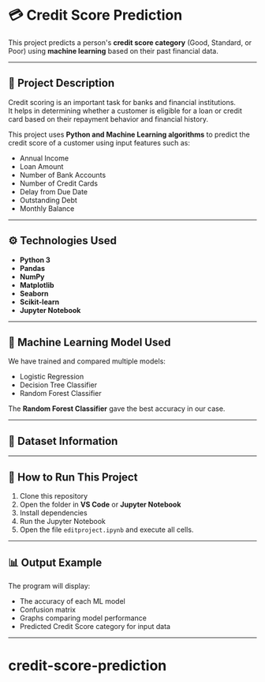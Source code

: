 # 💳 Credit Score Prediction

This project predicts a person's **credit score category** (Good, Standard, or Poor) using **machine learning** based on their past financial data.

---

## 📘 Project Description

Credit scoring is an important task for banks and financial institutions.  
It helps in determining whether a customer is eligible for a loan or credit card based on their repayment behavior and financial history.

This project uses **Python and Machine Learning algorithms** to predict the credit score of a customer using input features such as:
- Annual Income  
- Loan Amount  
- Number of Bank Accounts  
- Number of Credit Cards  
- Delay from Due Date  
- Outstanding Debt  
- Monthly Balance  

---

## ⚙️ Technologies Used

- **Python 3**
- **Pandas**
- **NumPy**
- **Matplotlib**
- **Seaborn**
- **Scikit-learn**
- **Jupyter Notebook**

---

## 🧠 Machine Learning Model Used

We have trained and compared multiple models:
- Logistic Regression  
- Decision Tree Classifier  
- Random Forest Classifier  

The **Random Forest Classifier** gave the best accuracy in our case.

---

## 🧩 Dataset Information

---

## 🚀 How to Run This Project

1. Clone this repository  
2. Open the folder in **VS Code** or **Jupyter Notebook**  
3. Install dependencies  
4. Run the Jupyter Notebook  
5. Open the file `editproject.ipynb` and execute all cells.

---

## 📊 Output Example

The program will display:
- The accuracy of each ML model  
- Confusion matrix  
- Graphs comparing model performance  
- Predicted Credit Score category for input data

---


# credit-score-prediction
